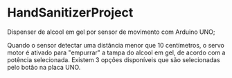 # HandSanitizerProject


Dispenser de alcool em gel por sensor de movimento com Arduino UNO;

Quando o sensor detectar uma distância menor que 10 centímetros, o servo motor é ativado para "empurrar" a tampa do alcool em gel, de acordo com a potência selecionada. 
Existem 3 opções disponíveis que são selecionadas pelo botão na placa UNO. 
